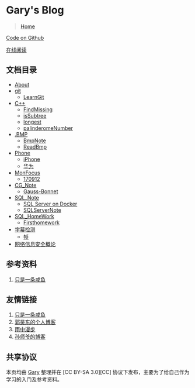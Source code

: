 Gary's Blog
====

>[Home](https://shijungao.github.io)

[Code on Github](https://github.com/ShijunGao/Shijungao.github.io)

[在线阅读](https://shijungao.github.io)

文档目录
----

* [About](About.md)
* [git](git/README.md)
    * [LearnGit](git/gitnote.md)
* [C++](C++/README.md)
    * [FindMissing](C++/FindMissing.md)
    * [isSubtree](C++/isSubtree.md)
    * [longest](C++/longest.md)
    * [palinderomeNumber](C++/palinderomeNumber.md)
* [.BMP](数字媒体导论/README.md)
    * [BmpNote](数字媒体导论/BmpNote.md)
    * [ReadBmp](数字媒体导论/ReadBmp.md)
* [Phone](Phone/README.md)
    * [iPhone](Phone/iPhone.md)
    * [华为](Phone/华为.md)
* [MonFocus](MonFocus/README.md)
    * [170912](MonFocus/FirstWeek.md)
* [CG_Note](计算几何与计算机图形学/README.md)
    * [Gauss-Bonnet](计算几何与计算机图形学/Gauss-Bonnet.md)
* [SQL_Note](SQL/README.md)
    * [SQL Server on Docker](SQL/LearnMySql.md)
    * [SQLServerNote](SQL/SQLServerNote.md)
* [SQL_HomeWork](SQL/README.md)
    * [Firsthomework](SQL/firsthomework.md)
* [字幕检测](数字媒体导论/README.md)
    * [帧](数字媒体导论/帧.md)
* [网络信息安全概论](网络信息安全概论/README.md)

参考资料
----
1. [只是一条咸鱼](http://www.knowncold.me/)

友情链接
----
1. [只是一条咸鱼](http://www.knowncold.me/)
2. [郭昊东的个人博客](https://cococolin.github.io/)
3. [雨中漫步](http://chaomaer.github.io/)
4. [孙师爷的博客](https://luffybysunny.github.io/)


共享协议
----

本页均由 [Gary](mailto:SJGDUT@qq.com) 整理并在 [CC BY-SA 3.0][CC] 协议下发布，主要为了给自己作为学习的入门及参考资料。
